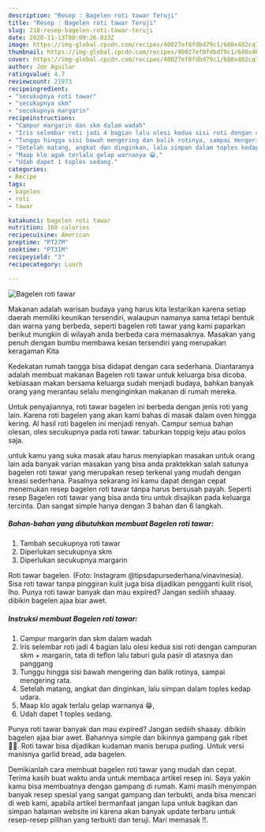 ```yaml
---
description: "Resep : Bagelen roti tawar Teruji"
title: "Resep : Bagelen roti tawar Teruji"
slug: 218-resep-bagelen-roti-tawar-teruji
date: 2020-11-13T00:09:26.033Z
image: https://img-global.cpcdn.com/recipes/40027ef8fdbd79c1/680x482cq70/bagelen-roti-tawar-foto-resep-utama.jpg
thumbnail: https://img-global.cpcdn.com/recipes/40027ef8fdbd79c1/680x482cq70/bagelen-roti-tawar-foto-resep-utama.jpg
cover: https://img-global.cpcdn.com/recipes/40027ef8fdbd79c1/680x482cq70/bagelen-roti-tawar-foto-resep-utama.jpg
author: Jon Aguilar
ratingvalue: 4.7
reviewcount: 21973
recipeingredient:
- "secukupnya roti tawar"
- "secukupnya skm"
- "secukupnya margarin"
recipeinstructions:
- "Campur margarin dan skm dalam wadah"
- "Iris selembar roti jadi 4 bagian lalu olesi kedua sisi roti dengan campuran skm + margarin, tata di teflon lalu taburi gula pasir di atasnya dan panggang"
- "Tunggu hingga sisi bawah mengering dan balik rotinya, sampai mengering rata."
- "Setelah matang, angkat dan dinginkan, lalu simpan dalam toples kedap udara."
- "Maap klo agak terlalu gelap warnanya 😁,"
- "Udah dapet 1 toples sedang."
categories:
- Recipe
tags:
- bagelen
- roti
- tawar

katakunci: bagelen roti tawar 
nutrition: 160 calories
recipecuisine: American
preptime: "PT27M"
cooktime: "PT31M"
recipeyield: "3"
recipecategory: Lunch

---
```



![Bagelen roti tawar](https://img-global.cpcdn.com/recipes/40027ef8fdbd79c1/680x482cq70/bagelen-roti-tawar-foto-resep-utama.jpg)

Makanan adalah warisan budaya yang harus kita lestarikan karena setiap daerah memiliki keunikan tersendiri, walaupun namanya sama tetapi bentuk dan warna yang berbeda, seperti bagelen roti tawar yang kami paparkan berikut mungkin di wilayah anda berbeda cara memasaknya. Masakan yang penuh dengan bumbu membawa kesan tersendiri yang merupakan keragaman Kita

Kedekatan rumah tangga bisa didapat dengan cara sederhana. Diantaranya adalah membuat makanan Bagelen roti tawar untuk keluarga bisa dicoba. kebiasaan makan bersama keluarga sudah menjadi budaya, bahkan banyak orang yang merantau selalu menginginkan makanan di rumah mereka.

Untuk penyajiannya, roti tawar bagelen ini berbeda dengan jenis roti yang lain. Karena roti bagelen yang akan kami bahas di masak dalam oven hingga kering. Al hasil roti bagelen ini menjadi renyah. Campur semua bahan olesan, oles secukupnya pada roti tawar. taburkan toppig keju atau polos saja.

untuk kamu yang suka masak atau harus menyiapkan masakan untuk orang lain ada banyak varian masakan yang bisa anda praktekkan salah satunya bagelen roti tawar yang merupakan resep terkenal yang mudah dengan kreasi sederhana. Pasalnya sekarang ini kamu dapat dengan cepat menemukan resep bagelen roti tawar tanpa harus bersusah payah.
Seperti resep Bagelen roti tawar yang bisa anda tiru untuk disajikan pada keluarga tercinta. Dan sangat simple hanya dengan 3 bahan dan 6 langkah.


<!--inarticleads1-->

##### Bahan-bahan yang dibutuhkan membuat Bagelen roti tawar:

1. Tambah secukupnya roti tawar
1. Diperlukan secukupnya skm
1. Diperlukan secukupnya margarin


Roti tawar bagelen. (Foto: Instagram @tipsdapursederhana/vinavinesia). Sisa roti tawar tanpa pinggiran kulit juga bisa dijadikan pengganti kulit risol, lho. Punya roti tawar banyak dan mau expired? Jangan sediiih shaaay. dibikin bagelen ajaa biar awet. 

<!--inarticleads2-->

##### Instruksi membuat  Bagelen roti tawar:

1. Campur margarin dan skm dalam wadah
1. Iris selembar roti jadi 4 bagian lalu olesi kedua sisi roti dengan campuran skm + margarin, tata di teflon lalu taburi gula pasir di atasnya dan panggang
1. Tunggu hingga sisi bawah mengering dan balik rotinya, sampai mengering rata.
1. Setelah matang, angkat dan dinginkan, lalu simpan dalam toples kedap udara.
1. Maap klo agak terlalu gelap warnanya 😁,
1. Udah dapet 1 toples sedang.


Punya roti tawar banyak dan mau expired? Jangan sediiih shaaay. dibikin bagelen ajaa biar awet. Bahannya simple dan bikinnya gampang gak ribet 🙆🏻. Roti tawar bisa dijadikan kudaman manis berupa puding. Untuk versi manisnya garlid bread, ada bagelen. 

Demikianlah cara membuat bagelen roti tawar yang mudah dan cepat. Terima kasih buat waktu anda untuk membaca artikel resep ini. Saya yakin kamu bisa membuatnya dengan gampang di rumah. Kami masih menyimpan banyak resep spesial yang sangat gampang dan terbukti, anda bisa mencari di web kami, apabila artikel bermanfaat jangan lupa untuk bagikan dan simpan halaman website ini karena akan banyak update terbaru untuk resep-resep pilihan yang terbukti dan teruji. Mari memasak !!. 
